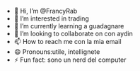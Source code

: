 - 👋 Hi, I’m @FrancyRab
- 👀 I’m interested in trading
- 🌱 I’m currently learning a guadagnare
- 💞️ I’m looking to collaborate on con aydin
- 📫 How to reach me con la mia email
- 😄 Pronouns:utile, intellignete 
- ⚡ Fun fact: sono un nerd del computer

<!---
FrancyRab/FrancyRab is a ✨ special ✨ repository because its `README.md` (this file) appears on your GitHub profile.
You can click the Preview link to take a look at your changes.
--->
